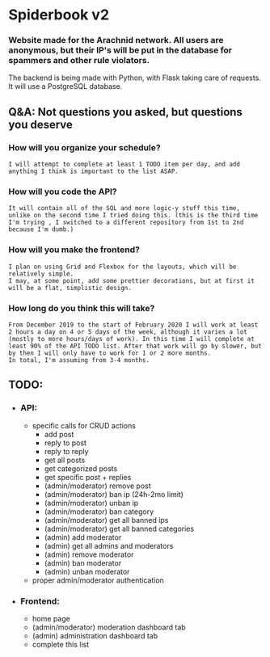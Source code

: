 # Spiderbook v2
### Website made for the Arachnid network. All users are anonymous, but their IP's will be put in the database for spammers and other rule violators.

The backend is being made with Python, with Flask taking care of requests. It will use a PostgreSQL database.

## Q&A: Not questions you asked, but questions you deserve
### How will you organize your schedule?
    I will attempt to complete at least 1 TODO item per day, and add anything I think is important to the list ASAP.
### How will you code the API?
    It will contain all of the SQL and more logic-y stuff this time, unlike on the second time I tried doing this. (this is the third time I'm trying , I switched to a different repository from 1st to 2nd because I'm dumb.)
### How will you make the frontend?
    I plan on using Grid and Flexbox for the layouts, which will be relatively simple.
    I may, at some point, add some prettier decorations, but at first it will be a flat, simplistic design.
### How long do you think this will take?
    From December 2019 to the start of February 2020 I will work at least 2 hours a day on 4 or 5 days of the week, although it varies a lot (mostly to more hours/days of work). In this time I will complete at least 90% of the API TODO list. After that work will go by slower, but by then I will only have to work for 1 or 2 more months.
    In total, I'm assuming from 3-4 months.
    
## TODO:
- ### API:
    - specific calls for CRUD actions
        - add post
        - reply to post
        - reply to reply
        - get all posts
        - get categorized posts
        - get specific post + replies
        - (admin/moderator) remove post
        - (admin/moderator) ban ip (24h-2mo limit)
        - (admin/moderator) unban ip
        - (admin/moderator) ban category
        - (admin/moderator) get all banned ips
        - (admin/moderator) get all banned categories
        - (admin) add moderator
        - (admin) get all admins and moderators
        - (admin) remove moderator
        - (admin) ban moderator
        - (admin) unban moderator
    - proper admin/moderator authentication

- ### Frontend:
    - home page
    - (admin/moderator) moderation dashboard tab
    - (admin) administration dashboard tab
    - complete this list
